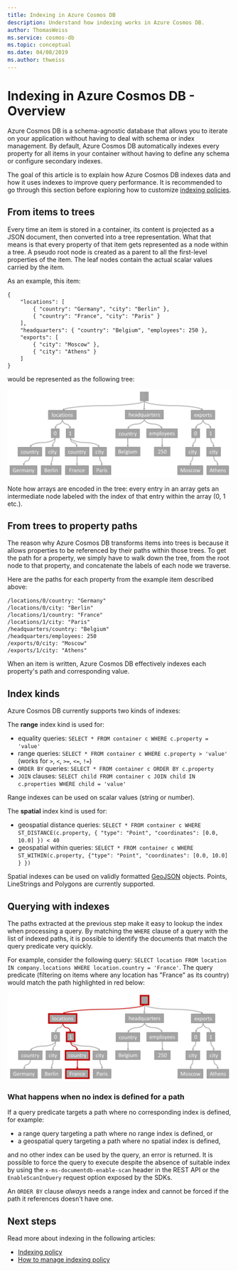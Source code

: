 ```yaml
---
title: Indexing in Azure Cosmos DB 
description: Understand how indexing works in Azure Cosmos DB.
author: ThomasWeiss
ms.service: cosmos-db
ms.topic: conceptual
ms.date: 04/08/2019
ms.author: thweiss
---
```


# Indexing in Azure Cosmos DB - Overview

Azure Cosmos DB is a schema-agnostic database that allows you to iterate on your application without having to deal with schema or index management. By default, Azure Cosmos DB automatically indexes every property for all items in your container without having to define any schema or configure secondary indexes.

The goal of this article is to explain how Azure Cosmos DB indexes data and how it uses indexes to improve query performance. It is recommended to go through this section before exploring how to customize [indexing policies](index-policy.md).

## From items to trees

Every time an item is stored in a container, its content is projected as a JSON document, then converted into a tree representation. What that means is that every property of that item gets represented as a node within a tree. A pseudo root node is created as a parent to all the first-level properties of the item. The leaf nodes contain the actual scalar values carried by the item.

As an example, this item:

    {
        "locations": [
            { "country": "Germany", "city": "Berlin" },
            { "country": "France", "city": "Paris" }
        ],
        "headquarters": { "country": "Belgium", "employees": 250 },
        "exports": [
            { "city": "Moscow" },
            { "city": "Athens" }
        ]
    }

would be represented as the following tree:

![The previous item represented as a tree](./media/index-overview/item-as-tree.png)

Note how arrays are encoded in the tree: every entry in an array gets an intermediate node labeled with the index of that entry within the array (0, 1 etc.).

## From trees to property paths

The reason why Azure Cosmos DB transforms items into trees is because it allows properties to be referenced by their paths within those trees. To get the path for a property, we simply have to walk down the tree, from the root node to that property, and concatenate the labels of each node we traverse.

Here are the paths for each property from the example item described above:

    /locations/0/country: "Germany"
    /locations/0/city: "Berlin"
    /locations/1/country: "France"
    /locations/1/city: "Paris"
    /headquarters/country: "Belgium"
    /headquarters/employees: 250
    /exports/0/city: "Moscow"
    /exports/1/city: "Athens"

When an item is written, Azure Cosmos DB effectively indexes each property's path and corresponding value.

## Index kinds

Azure Cosmos DB currently supports two kinds of indexes:

The **range** index kind is used for:

- equality queries: `SELECT * FROM container c WHERE c.property = 'value'`
- range queries: `SELECT * FROM container c WHERE c.property > 'value'` (works for `>`, `<`, `>=`, `<=`, `!=`)
- `ORDER BY` queries: `SELECT * FROM container c ORDER BY c.property`
- `JOIN` clauses: `SELECT child FROM container c JOIN child IN c.properties WHERE child = 'value'`

Range indexes can be used on scalar values (string or number).

The **spatial** index kind is used for:

- geospatial distance queries: `SELECT * FROM container c WHERE ST_DISTANCE(c.property, { "type": "Point", "coordinates": [0.0, 10.0] }) < 40`
- geospatial within queries: `SELECT * FROM container c WHERE ST_WITHIN(c.property, {"type": "Point", "coordinates": [0.0, 10.0] } })`

Spatial indexes can be used on validly formatted [GeoJSON](https://tools.ietf.org/html/rfc7946) objects. Points, LineStrings and Polygons are currently supported.

## Querying with indexes

The paths extracted at the previous step make it easy to lookup the index when processing a query. By matching the `WHERE` clause of a query with the list of indexed paths, it is possible to identify the documents that match the query predicate very quickly.

For example, consider the following query: `SELECT location FROM location IN company.locations WHERE location.country = 'France'`. The query predicate (filtering on items where any location has "France" as its country) would match the path highlighted in red below:

![Matching a specific path within a tree](./media/index-overview/matching-path.png)

### What happens when no index is defined for a path

If a query predicate targets a path where no corresponding index is defined, for example:

- a range query targeting a path where no range index is defined, or
- a geospatial query targeting a path where no spatial index is defined,

and no other index can be used by the query, an error is returned. It is possible to force the query to execute despite the absence of suitable index by using the `x-ms-documentdb-enable-scan` header in the REST API or the `EnableScanInQuery` request option exposed by the SDKs.

An `ORDER BY` clause *always* needs a range index and cannot be forced if the path it references doesn't have one.

## Next steps

Read more about indexing in the following articles:

- [Indexing policy](index-policy.md)
- [How to manage indexing policy](how-to-manage-indexing-policy.md)
